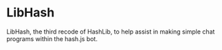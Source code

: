 # LibHash
LibHash, the third recode of HashLib, to help assist in making simple chat programs within the hash.js bot.
